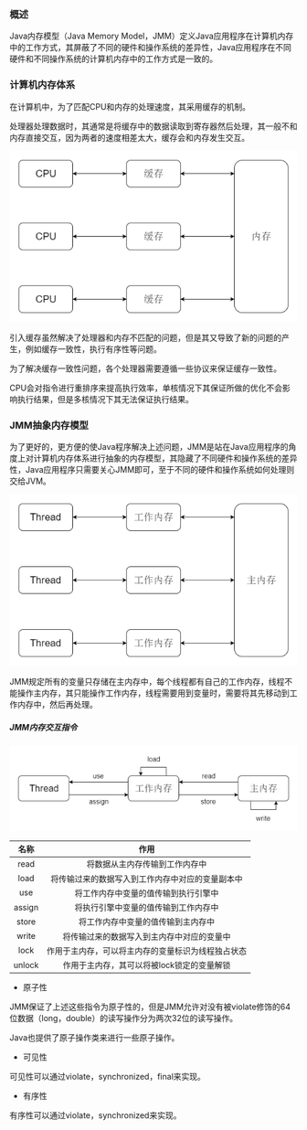 ### 概述

Java内存模型（Java Memory Model，JMM）定义Java应用程序在计算机内存中的工作方式，其屏蔽了不同的硬件和操作系统的差异性，Java应用程序在不同硬件和不同操作系统的计算机内存中的工作方式是一致的。

### 计算机内存体系

在计算机中，为了匹配CPU和内存的处理速度，其采用缓存的机制。

处理器处理数据时，其通常是将缓存中的数据读取到寄存器然后处理，其一般不和内存直接交互，因为两者的速度相差太大，缓存会和内存发生交互。

<img src="./Java/Java多线程/image/计算机内存体系.png" alt="计算机内存体系"/>

引入缓存虽然解决了处理器和内存不匹配的问题，但是其又导致了新的问题的产生，例如缓存一致性，执行有序性等问题。

为了解决缓存一致性问题，各个处理器需要遵循一些协议来保证缓存一致性。

CPU会对指令进行重排序来提高执行效率，单核情况下其保证所做的优化不会影响执行结果，但是多核情况下其无法保证执行结果。

### JMM抽象内存模型

为了更好的，更方便的使Java程序解决上述问题，JMM是站在Java应用程序的角度上对计算机内存体系进行抽象的内存模型，其隐藏了不同硬件和操作系统的差异性，Java应用程序只需要关心JMM即可，至于不同的硬件和操作系统如何处理则交给JVM。

<img src="./Java/Java多线程/image/Java内存模型.png" alt="Java内存模型"/>

JMM规定所有的变量只存储在主内存中，每个线程都有自己的工作内存，线程不能操作主内存，其只能操作工作内存，线程需要用到变量时，需要将其先移动到工作内存中，然后再处理。

##### JMM内存交互指令

<img src="./Java/Java多线程/image/JMM内存交互指令.png" alt="JMM内存交互指令"/>

|名称|作用|
|:----:|:----:|
|read|将数据从主内存传输到工作内存中|
|load|将传输过来的数据写入到工作内存中对应的变量副本中|
|use|将工作内存中变量的值传输到执行引擎中|
|assign|将执行引擎中变量的值传输到工作内存中|
|store|将工作内存中变量的值传输到主内存中|
|write|将传输过来的数据写入到主内存中对应的变量中|
|lock|作用于主内存，可以将主内存的变量标识为线程独占状态|
|unlock|作用于主内存，其可以将被lock锁定的变量解锁|

* 原子性

JMM保证了上述这些指令为原子性的，但是JMM允许对没有被violate修饰的64位数据（long，double）的读写操作分为两次32位的读写操作。

Java也提供了原子操作类来进行一些原子操作。

* 可见性

可见性可以通过violate，synchronized，final来实现。

* 有序性

有序性可以通过violate，synchronized来实现。